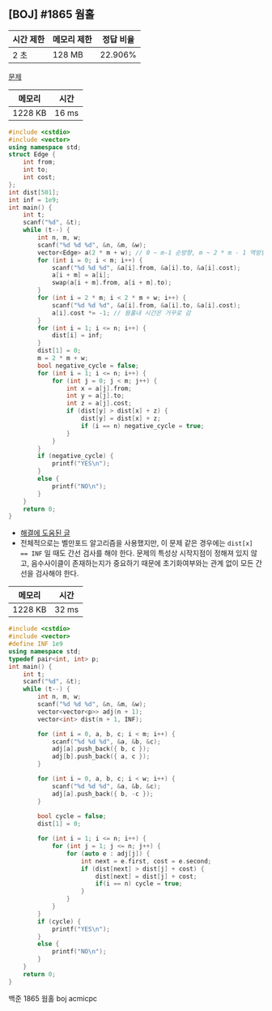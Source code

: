## [BOJ] #1865 웜홀

| 시간 제한 | 메모리 제한 | 정답 비율 |
| --------- | ----------- | --------- |
| 2 초      | 128 MB      | 22.906%   |

[문제](https://www.acmicpc.net/problem/1865)



| 메모리  | 시간  |
| ------- | ----- |
| 1228 KB | 16 ms |

```c++
#include <cstdio>
#include <vector>
using namespace std;
struct Edge {
	int from;
	int to;
	int cost;
};
int dist[501];
int inf = 1e9;
int main() {
	int t;
	scanf("%d", &t);
	while (t--) {
		int n, m, w;
		scanf("%d %d %d", &n, &m, &w);
		vector<Edge> a(2 * m + w); // 0 ~ m-1 순방향, m ~ 2 * m - 1 역방향
		for (int i = 0; i < m; i++) {
			scanf("%d %d %d", &a[i].from, &a[i].to, &a[i].cost);
			a[i + m] = a[i];
			swap(a[i + m].from, a[i + m].to);
		}
		for (int i = 2 * m; i < 2 * m + w; i++) {
			scanf("%d %d %d", &a[i].from, &a[i].to, &a[i].cost);
			a[i].cost *= -1; // 웜홀내 시간은 거꾸로 감
		}
		for (int i = 1; i <= n; i++) {
			dist[i] = inf;
		}
		dist[1] = 0;
		m = 2 * m + w;
		bool negative_cycle = false;
		for (int i = 1; i <= n; i++) {
			for (int j = 0; j < m; j++) {
				int x = a[j].from;
				int y = a[j].to;
				int z = a[j].cost;
				if (dist[y] > dist[x] + z) {
					dist[y] = dist[x] + z;
					if (i == n) negative_cycle = true;
				}
			}
		}
		if (negative_cycle) {
			printf("YES\n");
		}
		else {
			printf("NO\n");
		}
	}
	return 0;
}
```

- [해결에 도움된 글](https://www.acmicpc.net/board/view/50494)
- 전체적으로는 벨만포드 알고리즘을 사용했지만, 이 문제 같은 경우에는 `dist[x] == INF` 일 때도 간선 검사를 해야 한다. 문제의 특성상 시작지점이 정해져 있지 않고, 음수사이클이 존재하는지가 중요하기 때문에 초기화여부와는 관계 없이 모든 간선을 검사해야 한다.

| 메모리  | 시간  |
| ------- | ----- |
| 1228 KB | 32 ms |

```c++
#include <cstdio>
#include <vector>
#define INF 1e9
using namespace std;
typedef pair<int, int> p;
int main() {
	int t;
	scanf("%d", &t);
	while (t--) {
		int n, m, w;
		scanf("%d %d %d", &n, &m, &w);
		vector<vector<p>> adj(n + 1);
		vector<int> dist(n + 1, INF);

		for (int i = 0, a, b, c; i < m; i++) {
			scanf("%d %d %d", &a, &b, &c);
			adj[a].push_back({ b, c });
			adj[b].push_back({ a, c });
		}

		for (int i = 0, a, b, c; i < w; i++) {
			scanf("%d %d %d", &a, &b, &c);
			adj[a].push_back({ b, -c });
		}
		
		bool cycle = false;
		dist[1] = 0;

		for (int i = 1; i <= n; i++) {
			for (int j = 1; j <= n; j++) {
				for (auto e : adj[j]) {
					int next = e.first, cost = e.second;
					if (dist[next] > dist[j] + cost) {
						dist[next] = dist[j] + cost;
						if(i == n) cycle = true;
					}
				}
			}
		}
		if (cycle) {
			printf("YES\n");
		}
		else {
			printf("NO\n");
		}
	}
	return 0;
}
```





백준 1865 웜홀 boj acmicpc

